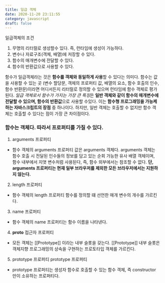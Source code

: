 ```yaml
---
title: 일급 객체
date: 2020-11-20 23:11:55
category: javascript
draft: false
---
```


일급객체의 조건

1. 무명의 리터럴로 생성할수 있다. 즉, 런타임에 생성이 가능하다.
2. 변수나 자료구조(객체, 배열)에 저장할 수 있다.
3. 함수의 매개변수에 전달할 수 있다.
4. 함수의 반환값으로 사용할 수 있다.

함수가 일급객체라는 것은 **함수를 객체와 동일하게 사용**할 수 있다는 의미다.
함수는 값을 사용할 수 있는 곳 (변수 할당문, 객체의 프로퍼티 값, 배열의 요소, 함수 호출의 인수, 함수
반환문)이라면 어디서든지 리터럴로 정의할 수 있으며 런타임에 함수 객체로 평가된다.
*일급 객체로서 함수가 가지는 가장 큰 특징*은 **일반 객체와 같이 함수의 매개변수에 전달할 수 있으며, 함수의 반환값**으로 사용할 수있다. 이는 **함수형 프로그래밍을 가능케 하는 자바스크립트의 장점** 중 하나이다.
하지만, 일반 객체는 호출할 수 없지만 함수 객체는 호출할 수 있다는 점이 가장 큰 차이점이다.

### 함수는 객체다. 따라서 프로퍼티를 가질 수 있다.

1. arguments 프로퍼티

- 함수 객체의 arguments 프로퍼티 값은 arguments 객체다. arguments 객체는 함수 호출 시 전달된 인수들의 정보를 담고 있는 순회 가능한 유사 배열 객체이며, 함수 내부에서 지엿 변수처럼 사용된다, 즉, 함수 외부에서는 참조할 수 없다.
  **단, arguments 프로퍼티는 현재 일부 브라우저를 제외한 모든 브라우저에서는 지원하지 않는다.**

2. length 프로퍼티

- 함수 객체의 length 프로퍼티 함수를 정의할 떄 선언한 매개 변수의 개수를 가르킨다.

3. name 프로퍼티

- 함수 객체의 name 프로퍼티는 함수 이름을 나타낸다.

4.  **proto** 접근자 프로퍼티

- 모든 객체는 [[Prototype]] 이라는 내부 슬롯을 갖는다. [[Prototype]] 내부 슬롯은 객체지향 프로그래밍의 상속을 구현하는 프로토타입 객체를 가르킨다.

5. prototype 프로퍼티
   prototype 프로퍼티

- prototype 프로퍼티는 생성자 함수로 호출할 수 있는 함수 객체, 즉 constructor만이 소유하는 프로퍼티다.
